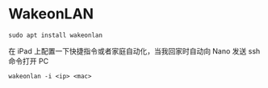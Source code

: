 # WakeonLAN

`sudo apt install wakeonlan `

在 iPad 上配置一下快捷指令或者家庭自动化，当我回家时自动向 Nano 发送 ssh 命令打开 PC

`wakeonlan -i <ip> <mac>`
